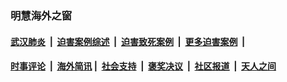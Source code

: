 
### 明慧海外之窗

####  [武汉肺炎](indexes/365.md?t=04200501) &nbsp;|&nbsp;  [迫害案例综述](indexes/328.md?t=04200501) &nbsp;|&nbsp; [迫害致死案例](indexes/277.md?t=04200501)  &nbsp;|&nbsp; [更多迫害案例](indexes/81.md?t=04200501)  &nbsp;|&nbsp; 
####  [时事评论](indexes/19.md?t=04200501) &nbsp;|&nbsp; [海外简讯](indexes/245.md?t=04200501)&nbsp;|&nbsp;  [社会支持](indexes/140.md?t=04200501) &nbsp;|&nbsp; [褒奖决议](indexes/282.md?t=04200501) &nbsp;|&nbsp; [社区报道](indexes/91.md?t=04200501)  &nbsp;|&nbsp; [天人之间](indexes/78.md?t=04200501) 

